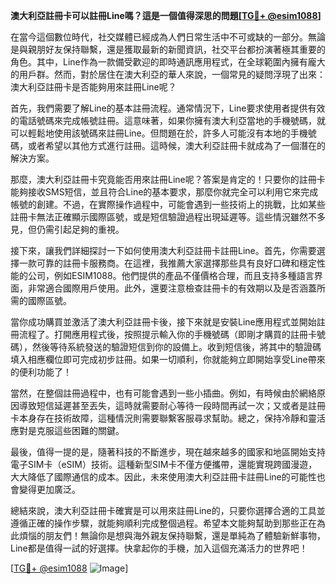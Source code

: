 **澳大利亞註冊卡可以註冊Line嗎？這是一個值得深思的問題[[TG💪+ @esim1088](https://t.me/s/esim1088)]**

在當今這個數位時代，社交媒體已經成為人們日常生活中不可或缺的一部分。無論是與親朋好友保持聯繫，還是獲取最新的新聞資訊，社交平台都扮演著極其重要的角色。其中，Line作為一款備受歡迎的即時通訊應用程式，在全球範圍內擁有龐大的用戶群。然而，對於居住在澳大利亞的華人來說，一個常見的疑問浮現了出來：澳大利亞註冊卡是否能夠用來註冊Line呢？

首先，我們需要了解Line的基本註冊流程。通常情況下，Line要求使用者提供有效的電話號碼來完成帳號註冊。這意味著，如果你擁有澳大利亞當地的手機號碼，就可以輕鬆地使用該號碼來註冊Line。但問題在於，許多人可能沒有本地的手機號碼，或者希望以其他方式進行註冊。這時候，澳大利亞註冊卡就成為了一個潛在的解決方案。

那麼，澳大利亞註冊卡究竟能否用來註冊Line呢？答案是肯定的！只要你的註冊卡能夠接收SMS短信，並且符合Line的基本要求，那麼你就完全可以利用它來完成帳號的創建。不過，在實際操作過程中，可能會遇到一些技術上的挑戰，比如某些註冊卡無法正確顯示國際區號，或是短信驗證過程出現延遲等。這些情況雖然不多見，但仍需引起足夠的重視。

接下來，讓我們詳細探討一下如何使用澳大利亞註冊卡註冊Line。首先，你需要選擇一款可靠的註冊卡服務商。在這裡，我推薦大家選擇那些具有良好口碑和穩定性能的公司，例如ESIM1088。他們提供的產品不僅價格合理，而且支持多種語言界面，非常適合國際用戶使用。此外，還要注意檢查註冊卡的有效期以及是否涵蓋所需的國際區號。

當你成功購買並激活了澳大利亞註冊卡後，接下來就是安裝Line應用程式並開始註冊流程了。打開應用程式後，按照提示輸入你的手機號碼（即剛才購買的註冊卡號碼），然後等待系統發送的驗證短信到你的設備上。收到短信後，將其中的驗證碼填入相應欄位即可完成初步註冊。如果一切順利，你就能夠立即開始享受Line帶來的便利功能了！

當然，在整個註冊過程中，也有可能會遇到一些小插曲。例如，有時候由於網絡原因導致短信延遲甚至丟失，這時就需要耐心等待一段時間再試一次；又或者是註冊卡本身存在技術故障，這種情況則需要聯繫客服尋求幫助。總之，保持冷靜和靈活應對是克服這些困難的關鍵。

最後，值得一提的是，隨著科技的不斷進步，現在越來越多的國家和地區開始支持電子SIM卡（eSIM）技術。這種新型SIM卡不僅方便攜帶，還能實現跨國漫遊，大大降低了國際通信的成本。因此，未來使用澳大利亞註冊卡註冊Line的可能性也會變得更加廣泛。

總結來說，澳大利亞註冊卡確實是可以用來註冊Line的，只要你選擇合適的工具並遵循正確的操作步驟，就能夠順利完成整個過程。希望本文能夠幫助到那些正在為此煩惱的朋友們！無論你是想與海外親友保持聯繫，還是單純為了體驗新鮮事物，Line都是值得一試的好選擇。快拿起你的手機，加入這個充滿活力的世界吧！

[[TG💪+ @esim1088](https://t.me/s/esim1088) ![Image](https://i.postimg.cc/4NQfJmqS/Snipaste-2025-05-13-00-14-12.png)]